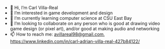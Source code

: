 - 👋 Hi, I’m Carl Villa-Real
- 👀 I’m interested in game development and design
- 🌱 I’m currently learning computer science at CSU East Bay
- 💞️ I’m looking to collaborate on any person who is good at drawing video game design (or pixel art), and/or good at making audio and networking
- 📫 How to reach me: avillareal98@gmail.com, https://www.linkedin.com/in/carl-adrian-villa-real-427b84122/

<!---
avillareal98/avillareal98 is a ✨ special ✨ repository because its `README.md` (this file) appears on your GitHub profile.
You can click the Preview link to take a look at your changes.
--->
